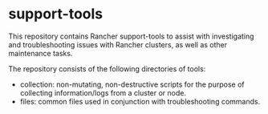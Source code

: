# support-tools

This repository contains Rancher support-tools to assist with investigating and troubleshooting issues with Rancher clusters, as well as other maintenance tasks.

The repository consists of the following directories of tools:
- collection: non-mutating, non-destructive scripts for the purpose of collecting information/logs from a cluster or node.
- files: common files used in conjunction with troubleshooting commands.